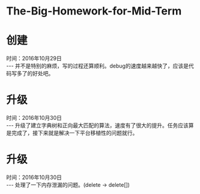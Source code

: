 # The-Big-Homework-for-Mid-Term
<h1>创建</h1>
时间：2016年10月29日<br/>
---
并不是特别的麻烦，写的过程还算顺利。debug的速度越来越快了，应该是代码写多了的好处吧。
<br/>
<h1>升级</h1>
时间：2016年10月30日<br/>
---
升级了建立字典树和正向最大匹配的算法，速度有了很大的提升。任务应该算是完成了，接下来就是解决一下平台移植性的问题就行。
<br/>
<h1>升级</h1>
时间：2016年10月30日<br/>
---
处理了一下内存泄漏的问题。(delete -> delete[])